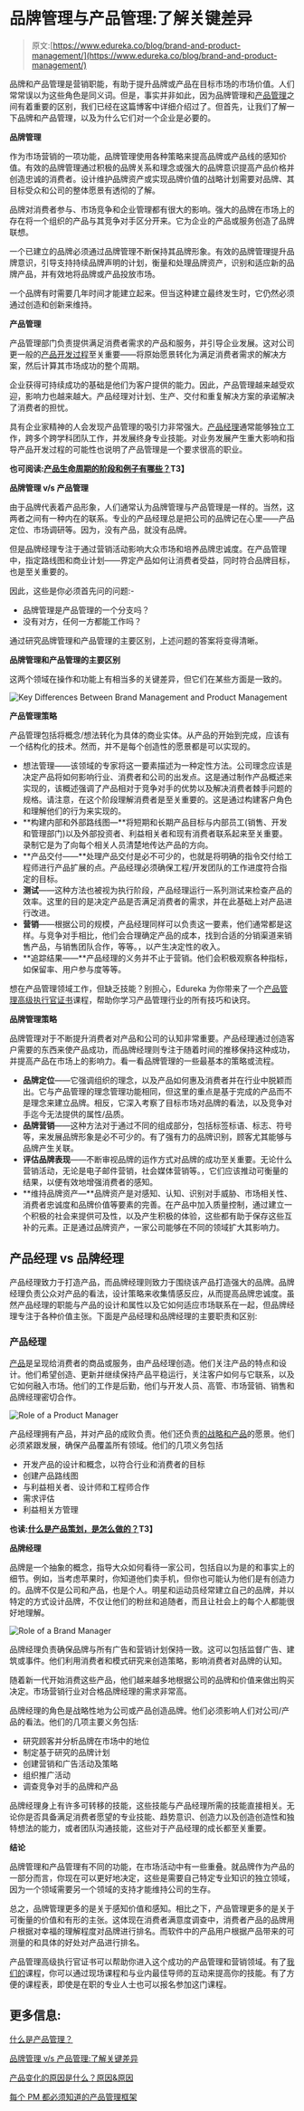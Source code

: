 # 品牌管理与产品管理:了解关键差异

> 原文:[https://www.edureka.co/blog/brand-and-product-management/](https://www.edureka.co/blog/brand-and-product-management/)

品牌和产品管理是营销职能，有助于提升品牌或产品在目标市场的市场价值。人们常常误以为这些角色是同义词。但是，事实并非如此，因为品牌管理和[产品管理](https://www.edureka.co/blog/product-management/)之间有着重要的区别，我们已经在这篇博客中详细介绍过了。但首先，让我们了解一下品牌和产品管理，以及为什么它们对一个企业是必要的。

**品牌管理**

作为市场营销的一项功能，品牌管理使用各种策略来提高品牌或产品线的感知价值。有效的品牌管理通过积极的品牌关系和理念或强大的品牌意识提高产品价格并创造忠诚的消费者。设计维护品牌资产或实现品牌价值的战略计划需要对品牌、其目标受众和公司的整体愿景有透彻的了解。

品牌对消费者参与、市场竞争和企业管理都有很大的影响。强大的品牌在市场上的存在将一个组织的产品与其竞争对手区分开来。它为企业的产品或服务创造了品牌联想。

一个已建立的品牌必须通过品牌管理不断保持其品牌形象。有效的品牌管理提升品牌意识，引导支持持续品牌声明的计划，衡量和处理品牌资产，识别和适应新的品牌产品，并有效地将品牌或产品投放市场。

一个品牌有时需要几年时间才能建立起来。但当这种建立最终发生时，它仍然必须通过创造和创新来维持。

**产品管理**

产品管理部门负责提供满足消费者需求的产品和服务，并引导企业发展。这对公司更一般的[产品开发过程](https://www.edureka.co/blog/product-development/)至关重要——将原始愿景转化为满足消费者需求的解决方案，然后计算其市场成功的整个周期。

企业获得可持续成功的基础是他们为客户提供的能力。因此，产品管理越来越受欢迎，影响力也越来越大。产品经理对计划、生产、交付和重复解决方案的承诺解决了消费者的担忧。

具有企业家精神的人会发现产品管理的吸引力非常强大。[产品经理](https://www.edureka.co/blog/product-manager)通常能够独立工作，跨多个跨学科团队工作，并发展终身专业技能。对业务发展产生重大影响和指导产品开发过程的可能性也说明了产品管理是一个要求很高的职业。

**也可阅读:[产品生命周期的阶段和例子有哪些？](https://www.edureka.co/blog/product-lifecycle/)T3】**

**品牌管理 v/s 产品管理**

由于品牌代表着产品形象，人们通常认为品牌管理与产品管理是一样的。当然，这两者之间有一种内在的联系。专业的产品经理总是把公司的品牌记在心里——产品定位、市场调研等。因为，没有产品，就没有品牌。

但是品牌经理专注于通过营销活动影响大众市场和培养品牌忠诚度。在产品管理中，指定路线图和商业计划——界定产品如何让消费者受益，同时符合品牌目标，也是至关重要的。

因此，这些是你必须首先问的问题:-

*   品牌管理是产品管理的一个分支吗？
*   没有对方，任何一方都能工作吗？

通过研究品牌管理和产品管理的主要区别，上述问题的答案将变得清晰。

**品牌管理和产品管理的主要区别**

这两个领域在操作和功能上有相当多的关键差异，但它们在某些方面是一致的。

![Key Differences Between Brand Management and Product Management](../Images/d633dac64c5a6ade5d3baa876307d805.png)

**产品管理策略**

产品管理包括将概念/想法转化为具体的商业实体。从产品的开始到完成，应该有一个结构化的技术。然而，并不是每个创造性的愿景都是可以实现的。

*   想法管理——该领域的专家将这一要素描述为一种定性方法。公司理念应该是决定产品将如何影响行业、消费者和公司的出发点。这是通过制作产品概述来实现的，该概述强调了产品相对于竞争对手的优势以及解决消费者棘手问题的规格。请注意，在这个阶段理解消费者是至关重要的。这是通过构建客户角色和理解他们的行为来实现的。
*   **构建内部和外部路线图—**将短期和长期产品目标与内部员工(销售、开发和管理部门)以及外部投资者、利益相关者和现有消费者联系起来至关重要。录制它是为了向每个相关人员清楚地传达产品的方向。
*   **产品交付——**处理产品交付是必不可少的，也就是将明确的指令交付给工程师进行产品扩展的点。产品经理必须确保工程/开发团队的工作进度符合指定的目标。
*   **测试**——这种方法也被视为执行阶段，产品经理运行一系列测试来检查产品的效率。这里的目的是决定产品是否满足消费者的需求，并在此基础上对产品进行改进。
*   **营销**——根据公司的规模，产品经理同样可以负责这一要素，他们通常都是这样。与竞争对手相比，他们会合理确定产品的成本，找到合适的分销渠道来销售产品，与销售团队合作，等等。，以产生决定性的收入。
*   **追踪结果——**产品经理的义务并不止于营销。他们会积极观察各种指标，如保留率、用户参与度等等。

想在产品管理领域工作，但缺乏技能？别担心，Edureka 为你带来了一个[产品管理高级执行官证书](https://www.edureka.co/highered/advanced-executive-program-in-product-management-iitg)课程，帮助你学习产品管理行业的所有技巧和诀窍。

**品牌管理策略**

品牌管理对于不断提升消费者对产品和公司的认知非常重要。产品经理通过创造客户需要的东西来使产品成功，而品牌经理则专注于随着时间的推移保持这种成功，并提高产品在市场上的影响力。看一看品牌管理的一些最基本的策略或流程。

*   **品牌定位**——它强调组织的理念，以及产品如何惠及消费者并在行业中脱颖而出。它与产品管理的理念管理功能相同，但这里的重点是基于完成的产品而不是理念来建立品牌。相反，它深入考察了目标市场对品牌的看法，以及竞争对手迄今无法提供的属性/品质。
*   **品牌营销**——这种方法对于通过不同的组成部分，包括标签标语、标志、符号等，来发展品牌形象是必不可少的。有了强有力的品牌识别，顾客尤其能够与品牌产生关联。
*   **评估品牌表现**——不断审视品牌的运作方式对品牌的成功至关重要。无论什么营销活动，无论是电子邮件营销，社会媒体营销等。，它们应该推动可衡量的结果，以便有效地增强消费者的感知。
*   **维持品牌资产—**品牌资产是对感知、认知、识别对手威胁、市场相关性、消费者忠诚度和品牌价值等要素的完善。在产品中加入质量控制，通过建立一个积极的社会来提供可及性，以及产生积极的体验，这些都有助于保存这些互补的元素。正是通过品牌资产，一家公司能够在不同的领域扩大其影响力。

## **产品经理 vs 品牌经理**

产品经理致力于打造产品，而品牌经理则致力于围绕该产品打造强大的品牌。品牌经理负责公众对产品的看法，设计策略来收集情感反应，从而提高品牌忠诚度。虽然产品经理的职能与产品的设计和属性以及它如何适应市场联系在一起，但品牌经理专注于各种价值主张。下面是产品经理和品牌经理的主要职责和区别:

### **产品经理**

[产品](https://www.edureka.co/blog/product)是呈现给消费者的商品或服务，由产品经理创造。他们关注产品的特点和设计。他们希望创造、更新并继续保持产品平稳运行，关注客户如何与它联系，以及它如何融入市场。他们的工作是后勤，他们与开发人员、高管、市场营销、销售和品牌经理密切合作。

![Role of a Product Manager](../Images/2db384acdeb35cc3036e9b65767baad6.png)

产品经理拥有产品，并对产品的成败负责。他们还负责[的战略和产品](https://www.edureka.co/blog/product-strategy/)的愿景。他们必须紧跟发展，确保产品覆盖所有领域。他们的几项义务包括

*   开发产品的设计和概念，以符合行业和消费者的目标
*   创建产品路线图
*   与利益相关者、设计师和工程师合作
*   需求评估
*   利益相关方管理

**也读:[什么是产品策划，是怎么做的？](https://www.edureka.co/blog/product-planning/)T3】**

**品牌经理**

品牌是一个抽象的概念，指导大众如何看待一家公司，包括自以为是的和事实上的细节。例如，当考虑苹果时，你知道他们卖手机，但你也可能认为他们是有创造力的。品牌不仅是公司和产品，也是个人。明星和运动员经常建立自己的品牌，并以特定的方式设计品牌，不仅让他们的粉丝和追随者，而且让社会上的每个人都能很好地理解。

![Role of a Brand Manager](../Images/c4c5f1fc1935d18f7f5830b0a4a8298d.png)

品牌经理负责确保品牌与所有广告和营销计划保持一致。这可以包括监督广告、建筑或事件。他们利用消费者和模式研究来创造策略，影响消费者对品牌的认知。

随着新一代开始消费这些产品，他们越来越多地根据公司的品牌和价值来做出购买决定。市场营销行业对合格品牌经理的需求非常高。

品牌经理的角色是战略性地为公司或产品创造品牌。他们必须影响人们对公司/产品的看法。他们的几项主要义务包括:

*   研究顾客并分析品牌在市场中的地位
*   制定基于研究的品牌计划
*   创建营销和广告活动及策略
*   组织推广活动
*   调查竞争对手的品牌和产品

品牌经理身上有许多可转移的技能，这些技能与产品经理所需的技能直接相关。无论你是否具备满足消费者愿望的专业技能、趋势意识、创造力以及创造创造性和独特想法的能力，或者团队沟通技能，这些对于产品经理的成长都至关重要。

**结论**

品牌管理和产品管理有不同的功能，在市场活动中有一些重叠。就品牌作为产品的一部分而言，你现在可以更好地决定，这些是需要自己特定专业知识的独立领域，因为一个领域需要另一个领域的支持才能维持公司的生存。

总之，品牌管理更多的是关于感知价值和感知。相比之下，产品管理更多的是关于可衡量的价值和有形的主张。这体现在消费者满意度调查中，消费者产品的品牌用户根据对幸福的理解程度对品牌进行排名。而软件中的产品用户根据产品带来的可测量的和具体的好处对产品进行排名。

产品管理高级执行官证书可以帮助你进入这个成功的产品管理和营销领域。有了[我们的](https://www.edureka.co/blog/product-management-courses)课程，你可以通过现场课程和与业内最佳导师的互动来提高你的技能。有了方便的课程表，即使是在职的专业人士也可以报名参加这门课程。

## **更多信息:**

[什么是产品管理？](https://www.edureka.co/blog/what-is-product-management/)

[品牌管理 v/s 产品管理:了解关键差异](https://www.edureka.co/blog/brand-and-product-management/)

[产品变化的原因是什么？原因&原因](https://www.edureka.co/blog/what-are-the-reasons-of-variations-in-product-causes-reasons/)

[每个 PM 都必须知道的产品管理框架](https://www.edureka.co/blog/product-management-frameworks)
